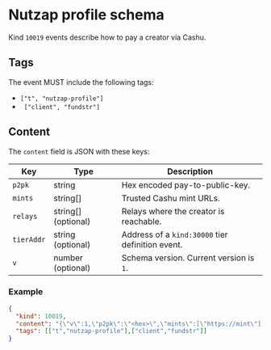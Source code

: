 # Nutzap profile schema

Kind `10019` events describe how to pay a creator via Cashu.

## Tags

The event MUST include the following tags:

- `["t", "nutzap-profile"]`
- ` ["client", "fundstr"]`

## Content

The `content` field is JSON with these keys:

| Key | Type | Description |
| --- | --- | --- |
| `p2pk` | string | Hex encoded pay-to-public-key. |
| `mints` | string[] | Trusted Cashu mint URLs. |
| `relays` | string[] (optional) | Relays where the creator is reachable. |
| `tierAddr` | string (optional) | Address of a `kind:30000` tier definition event. |
| `v` | number (optional) | Schema version. Current version is `1`. |

### Example

```json
{
  "kind": 10019,
  "content": "{\"v\":1,\"p2pk\":\"<hex>\",\"mints\":[\"https://mint\"],\"relays\":[\"wss://relay\"],\"tierAddr\":\"30000:<pub>:tiers\"}",
  "tags": [["t","nutzap-profile"],["client","fundstr"]]
}
```
